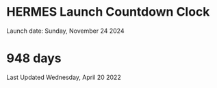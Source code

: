 # HERMES Launch Countdown Clock

Launch date: Sunday, November 24 2024
# 948 days

Last Updated Wednesday, April 20 2022